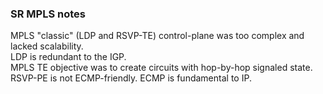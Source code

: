 ### SR MPLS notes
MPLS "classic" (LDP and RSVP-TE) control-plane was too complex and lacked scalability.   
LDP is redundant to the IGP.  
MPLS TE objective was to create circuits with hop-by-hop signaled state.  
RSVP-PE is not ECMP-friendly.  ECMP is fundamental to IP.  
